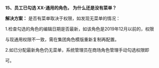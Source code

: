 <a name="bookmark15"></a>**15、员工已勾选 XX-通用的角色， 为什么还是没有菜单？**

**解决方案：**  是否有菜单取决于权限，如发现无菜单的情况：

1\.检查勾选的角色的编辑日期是否最新，如该角色是2019年12月以前的，权限

与现通用权限不一致，需在集团角色模版重新复制再配置。

2\.如已分配最新角色仍无菜单，系统管理员在商场角色管理手动勾选权限即

可。

